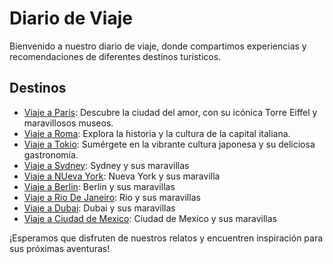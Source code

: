 # Diario de Viaje

Bienvenido a nuestro diario de viaje, donde compartimos experiencias y recomendaciones de diferentes destinos turísticos.

## Destinos

- [Viaje a París](entradas/paris.md): Descubre la ciudad del amor, con su icónica Torre Eiffel y maravillosos museos.
- [Viaje a Roma](entradas/roma.md): Explora la historia y la cultura de la capital italiana.
- [Viaje a Tokio](entradas/tokyo.md): Sumérgete en la vibrante cultura japonesa y su deliciosa gastronomía.
- [Viaje a Sydney](entradas/sydney.md): Sydney y sus maravillas
- [Viaje a NUeva York](entradas/nueva_york.md): Nueva York y sus maravilla
- [Viaje a Berlin](entradas/londres.md): Berlin y sus maravillas
- [Viaje a Rio De Janeiro](entradas/rio.md): Rio y sus maravillas
- [Viaje a Dubai](entradas/dubai.md): Dubai y sus maravillas
- [Viaje a Ciudad de Mexico](entradas/ciudad_de_mexico.md): Ciudad de Mexico y sus maravillas

¡Esperamos que disfruten de nuestros relatos y encuentren inspiración para sus próximas aventuras!